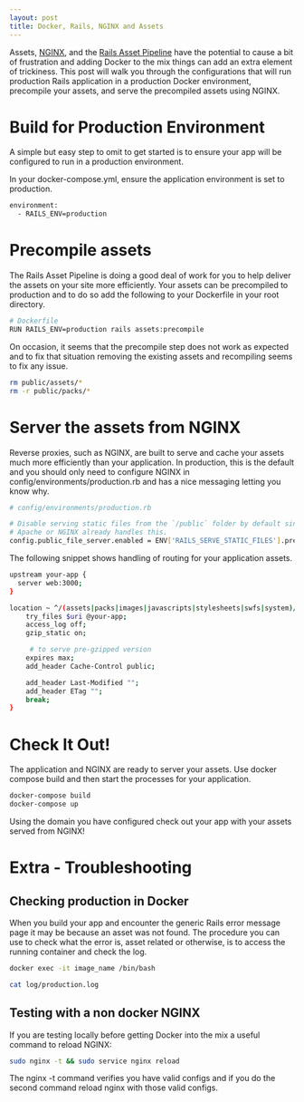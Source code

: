 ```yaml
---
layout: post
title: Docker, Rails, NGINX and Assets
---
```


Assets, [NGINX](https://nginx.org/en/), and the [Rails Asset Pipeline](https://guides.rubyonrails.org/asset_pipeline.html) have the potential to cause a bit of frustration and adding Docker to the mix things can add an extra element of trickiness. This post will walk you through the configurations that will run production Rails application in a production Docker environment, precompile your assets, and serve the precompiled assets using NGINX.

# Build for Production Environment

A simple but easy step to omit to get started is to ensure your app will be configured to run in a production environment.

In your docker-compose.yml, ensure the application environment is set to production.
```bash
environment:
  - RAILS_ENV=production
```

# Precompile assets
The Rails Asset Pipeline is doing a good deal of work for you to help deliver the assets on your site more efficiently. Your assets can be precompiled to production and to do so add the following to your Dockerfile in your root directory.

```bash
# Dockerfile
RUN RAILS_ENV=production rails assets:precompile
```

On occasion, it seems that the precompile step does not work as expected and to fix that situation removing the existing assets and recompiling seems to fix any issue.

```bash
rm public/assets/*
rm -r public/packs/*
```

# Server the assets from NGINX

Reverse proxies, such as NGINX, are built to serve and cache your assets much more efficiently than your application. In production, this is the default and you should only need to configure NGINX in config/environments/production.rb and has a nice messaging letting you know why.

```bash
# config/environments/production.rb

# Disable serving static files from the `/public` folder by default since
# Apache or NGINX already handles this.
config.public_file_server.enabled = ENV['RAILS_SERVE_STATIC_FILES'].present?
```

The following snippet shows handling of routing for your application assets.

```bash
upstream your-app {
  server web:3000;
}

location ~ ^/(assets|packs|images|javascripts|stylesheets|swfs|system)/ {
    try_files $uri @your-app;
    access_log off;
    gzip_static on;

     # to serve pre-gzipped version
    expires max;
    add_header Cache-Control public;

    add_header Last-Modified "";
    add_header ETag "";
    break;
}
```

# Check It Out!
The application and NGINX are ready to server your assets. Use docker compose build and then start the processes for your application.

```bash
docker-compose build
docker-compose up
```

Using the domain you have configured check out your app with your assets served from NGINX!

# Extra - Troubleshooting

## Checking production in Docker
When you build your app and encounter the generic Rails error message page it may be because an asset was not found. The procedure you can use to check what the error is, asset related or otherwise, is to access the running container and check the log.

```bash
docker exec -it image_name /bin/bash
```

```bash
cat log/production.log
```

## Testing with a non docker NGINX
If you are testing locally before getting Docker into the mix a useful command to reload NGINX:

```bash
sudo nginx -t && sudo service nginx reload
```

The nginx -t command verifies you have valid configs and if you do the second command reload nginx with those valid configs.
